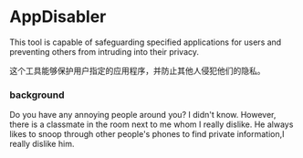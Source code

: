 # AppDisabler

This tool is capable of safeguarding specified applications for users and preventing others from intruding into their privacy.

这个工具能够保护用户指定的应用程序，并防止其他人侵犯他们的隐私。

### background

Do you have any annoying people around you? I didn't know. However, there is a classmate in the room next to me whom I really dislike. He always likes to snoop through other people's phones to find private information,I really dislike him.

